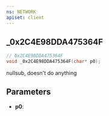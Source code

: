 ```yaml
---
ns: NETWORK
apiset: client
---
```

## _0x2C4E98DDA475364F

```c
// 0x2C4E98DDA475364F
void _0x2C4E98DDA475364F(char* p0);
```

nullsub, doesn't do anything

## Parameters
* **p0**: